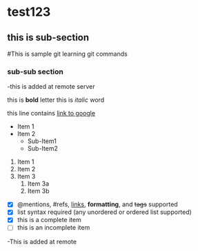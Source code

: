 # test123
## this is sub-section
#This is sample git
  learning git commands
  
### sub-sub section


-this is added at remote server

this is **bold** letter
this is *italic* word

this line contains [link to google](http://google.co.in)


* Item 1
* Item 2
  * Sub-Item1
  * Sub-Item2

1. Item 1
1. Item 2
1. Item 3
   1. Item 3a
   1. Item 3b


- [x] @mentions, #refs, [links](), **formatting**, and <del>tags</del> supported
- [x] list syntax required (any unordered or ordered list supported)
- [x] this is a complete item
- [ ] this is an incomplete item

-This is added at remote



